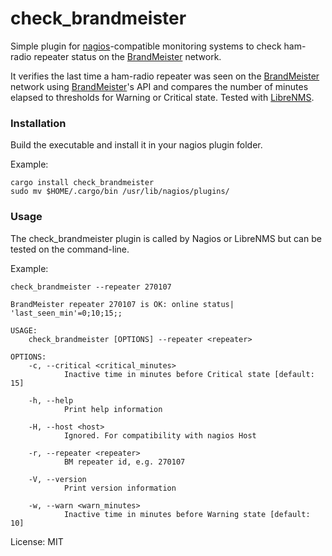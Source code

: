 # check_brandmeister

Simple plugin for [nagios]-compatible monitoring systems to check ham-radio repeater status
on the [BrandMeister] network.

It verifies the last time a ham-radio repeater was seen on the [BrandMeister] network
using [BrandMeister]'s API and compares the number of minutes elapsed to thresholds
for Warning or Critical state. Tested with [LibreNMS].

### Installation
Build the executable and install it in your nagios plugin folder.

Example:
```
cargo install check_brandmeister
sudo mv $HOME/.cargo/bin /usr/lib/nagios/plugins/
```

### Usage

The check_brandmeister plugin is called by Nagios or LibreNMS but can be tested on the command-line.

Example:
```
check_brandmeister --repeater 270107

BrandMeister repeater 270107 is OK: online status| 'last_seen_min'=0;10;15;;
```

```
USAGE:
    check_brandmeister [OPTIONS] --repeater <repeater>

OPTIONS:
    -c, --critical <critical_minutes>
            Inactive time in minutes before Critical state [default: 15]

    -h, --help
            Print help information

    -H, --host <host>
            Ignored. For compatibility with nagios Host

    -r, --repeater <repeater>
            BM repeater id, e.g. 270107

    -V, --version
            Print version information

    -w, --warn <warn_minutes>
            Inactive time in minutes before Warning state [default: 10]
```

[BrandMeister]: https://brandmeister.network/
[nagios]: https://nagios-plugins.org/doc/guidelines.html
[LibreNMS]: https://www.librenms.org/

License: MIT
